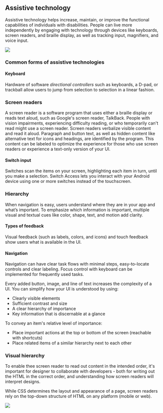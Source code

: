 ## Assistive technology
Assistive technology helps increase, maintain, or improve the functional capabilities of individuals with disabilities. People can live more independently by engaging with technology through devices like keyboards, screen readers, and braille display, as well as tracking input, magnifiers, and voice input.


![](https://i.imgur.com/tMsSiII.png)

### Common forms of assistive technologies

#### Keyboard
Hardware of software *directional controllers* such as keyboards, a D-pad, or trackball allow users to jump from selection to selection in a linear fashion.
### Screen readers
A screen reader is a software program that uses either a braille display or reads text aloud, such as Google's screen reader, TalkBack. People with vision impairments, experiencing difficulty reading, or who temporarily can't read might use a screen reader. Screen readers verbalize visible content and read it aloud. Paragraph and button text, as well as hidden content like alternative text for icons and headings, are identified by the program. This content can be labeled to optimize the experience for those who use screen rea<u></u>ders or experience a text-only version of your UI.
#### Switch input
Switches scan the items on your screen, highlighting each item in turn, until you make a selection. Switch Access lets you interact with your Android device using one or more switches instead of the touchscreen.
### Hierarchy
When navigation is easy, users understand where they are in your app and what’s important. To emphasize which information is important, multiple visual and textual cues like color, shape, text, and motion add clarity.
#### Types of feedback
Visual feedback (such as labels, colors, and icons) and touch feedback show users what is available in the UI.
#### Navigation
Navigation can have clear task flows with minimal steps, easy-to-locate controls and clear labeling.
Focus control with keyboard can be implemented for frequently used tasks.

Every added button, image, and line of text increases the complexity of a UI. You can simplify how your UI is understood by using:
- Clearly visible elements
- Sufficient contrast and size
- A clear hierarchy of importance
- Key information that is discernable at a glance

To convey an item's relative level of importance:
- Place important actions at the top or bottom of the screen (reachable with shortcuts)
- Place related items of a similar hierarchy next to each other
### Visual hierarchy
To enable thee screen reader to read out content in the intended order, it's important for designer to collaborate with developers - both for writing out the HTML in the correct order, and understanding  how screen readers will interpret designs.

While CSS determines the layout and appearance of a page, screen readers rely on the top-down structure of HTML on any platform (mobile or web).


![](https://i.imgur.com/83e0oZl.png)
